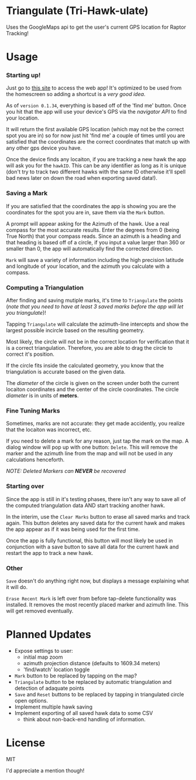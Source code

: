 Triangulate (Tri-Hawk-ulate)
============================

Uses the GoogleMaps api to get the user's current GPS location for Raptor Tracking!

Usage
=====

### Starting up!

Just go to [this site](anpetersen.me/triangulate) to access the web app! It's optimized to be used from the homescreen so adding a shortcut is a *very good idea*.

As of `version 0.1.34`, everything is based off of the 'find me' button. Once you hit that the app will use your device's GPS via the *navigator API* to find your location. 

It will return the first available GPS location (which may not be the correct spot you are in) so for now just hit 'find me' a couple of times until you are satisfied that the coordinates are the correct coordinates that match up with any other gps device you have.

Once the device finds any locaiton, if you are tracking a new hawk the app will ask you for the `hawkID`. This can be any identifier as long as it is unique (don't try to track two different hawks with the same ID otherwise it'll spell bad news later on down the road when exporting saved data!).

### Saving a Mark

If you are satisfied that the coordinates the app is showing you are the coordinates for the spot you are in, save them via the `Mark` button. 

A prompt will appear asking for the Azimuth of the hawk. Use a real compass for the most accurate results. Enter the degrees from 0 (being True North) that your compass reads. Since an azimuth is a heading and that heading is based off of a circle, if you input a value larger than 360 or smaller than 0, the app will automatically find the corrected direction.

`Mark` will save a variety of information including the high precision latitude and longitude of your location, and the azimuth you calculate with a compass.

### Computing a Triangulation

After finding and saving mutiple marks, it's time to `Triangulate` the points (*note that you need to have at least 3 saved marks before the app will let you triangulate*)!

Tapping `Triangulate` will calculate the azimuth-line intercepts and show the largest possible incircle based on the resulting geometry. 

Most likely, the circle will not be in the correct location for verification that it is a correct triangulation. Therefore, you are able to drag the circle to correct it's position. 

If the circle fits inside the calculated geometry, you know that the triangulation is accurate based on the given data. 

The *diameter* of the circle is given on the screen under both the current locaiton coordinates and the center of the circle coordinates. The circle *diameter* is in units of **meters**.

### Fine Tuning Marks

Sometimes, marks are not accurate: they get made accidently, you realize that the locaiton was incorrect, etc. 

If you need to delete a mark for any reason, just tap the mark on the map. A dialog window will pop up with one button: `Delete`. This will remove the marker and the azimuth line from the map and will not be used in any calculations henceforth. 

*NOTE: Deleted Markers can **NEVER** be recovered*

### Starting over

Since the app is still in it's testing phases, there isn't any way to save all of the computed triangulation data AND start tracking another hawk. 

In the interim, use the `Clear Marks` button to erase all saved marks and track again. This button deletes any saved data for the current hawk and makes the app appear as if it was being used for the first time. 

Once the app is fully functional, this button will most likely be used in conjunction with a save button to save all data for the current hawk and restart the app to track a new hawk.

### Other

`Save` doesn't do anything right now, but displays a message explaining what it will do.

`Erase Recent Mark` is left over from before tap-delete functionality was installed. It removes the most recently placed marker and azimuth line. This will get removed eventually.

Planned Updates
===============

- Expose settings to user:
  - initial map zoom
  - azimuth projection distance (defaults to 1609.34 meters)
  - 'find/watch' location toggle
- `Mark` button to be replaced by tapping on the map?
- `Triangulate` button to be replaced by automatic triangulation and detection of adaquate points
- `Save` and `Reset` buttons to be replaced by tapping in triangulated circle open options.
- Implement multiple hawk saving
- Implement exporting of all saved hawk data to some CSV
  - think about non-back-end handling of information.


License
=======

MIT

I'd appreciate a mention though!



